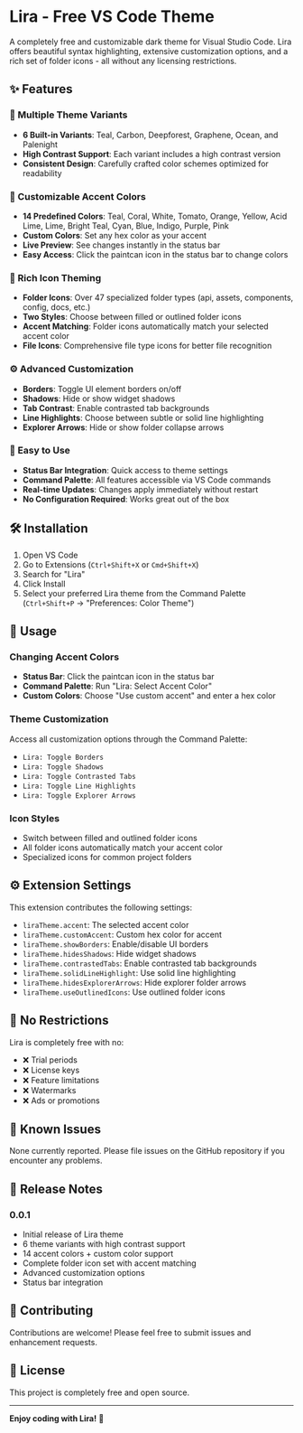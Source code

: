 # Lira - Free VS Code Theme

A completely free and customizable dark theme for Visual Studio Code. Lira offers beautiful syntax highlighting, extensive customization options, and a rich set of folder icons - all without any licensing restrictions.

## ✨ Features

### 🎨 Multiple Theme Variants

- **6 Built-in Variants**: Teal, Carbon, Deepforest, Graphene, Ocean, and Palenight
- **High Contrast Support**: Each variant includes a high contrast version
- **Consistent Design**: Carefully crafted color schemes optimized for readability

### 🎯 Customizable Accent Colors

- **14 Predefined Colors**: Teal, Coral, White, Tomato, Orange, Yellow, Acid Lime, Lime, Bright Teal, Cyan, Blue, Indigo, Purple, Pink
- **Custom Colors**: Set any hex color as your accent
- **Live Preview**: See changes instantly in the status bar
- **Easy Access**: Click the paintcan icon in the status bar to change colors

### 📁 Rich Icon Theming

- **Folder Icons**: Over 47 specialized folder types (api, assets, components, config, docs, etc.)
- **Two Styles**: Choose between filled or outlined folder icons
- **Accent Matching**: Folder icons automatically match your selected accent color
- **File Icons**: Comprehensive file type icons for better file recognition

### ⚙️ Advanced Customization

- **Borders**: Toggle UI element borders on/off
- **Shadows**: Hide or show widget shadows
- **Tab Contrast**: Enable contrasted tab backgrounds
- **Line Highlights**: Choose between subtle or solid line highlighting
- **Explorer Arrows**: Hide or show folder collapse arrows

### 🚀 Easy to Use

- **Status Bar Integration**: Quick access to theme settings
- **Command Palette**: All features accessible via VS Code commands
- **Real-time Updates**: Changes apply immediately without restart
- **No Configuration Required**: Works great out of the box

## 🛠️ Installation

1. Open VS Code
2. Go to Extensions (`Ctrl+Shift+X` or `Cmd+Shift+X`)
3. Search for "Lira"
4. Click Install
5. Select your preferred Lira theme from the Command Palette (`Ctrl+Shift+P` → "Preferences: Color Theme")

## 🎨 Usage

### Changing Accent Colors

- **Status Bar**: Click the paintcan icon in the status bar
- **Command Palette**: Run "Lira: Select Accent Color"
- **Custom Colors**: Choose "Use custom accent" and enter a hex color

### Theme Customization

Access all customization options through the Command Palette:

- `Lira: Toggle Borders`
- `Lira: Toggle Shadows`
- `Lira: Toggle Contrasted Tabs`
- `Lira: Toggle Line Highlights`
- `Lira: Toggle Explorer Arrows`

### Icon Styles

- Switch between filled and outlined folder icons
- All folder icons automatically match your accent color
- Specialized icons for common project folders

## ⚙️ Extension Settings

This extension contributes the following settings:

- `liraTheme.accent`: The selected accent color
- `liraTheme.customAccent`: Custom hex color for accent
- `liraTheme.showBorders`: Enable/disable UI borders
- `liraTheme.hidesShadows`: Hide widget shadows
- `liraTheme.contrastedTabs`: Enable contrasted tab backgrounds
- `liraTheme.solidLineHighlight`: Use solid line highlighting
- `liraTheme.hidesExplorerArrows`: Hide explorer folder arrows
- `liraTheme.useOutlinedIcons`: Use outlined folder icons

## 🚫 No Restrictions

Lira is completely free with no:

- ❌ Trial periods
- ❌ License keys
- ❌ Feature limitations
- ❌ Watermarks
- ❌ Ads or promotions

## 🐛 Known Issues

None currently reported. Please file issues on the GitHub repository if you encounter any problems.

## 📝 Release Notes

### 0.0.1

- Initial release of Lira theme
- 6 theme variants with high contrast support
- 14 accent colors + custom color support
- Complete folder icon set with accent matching
- Advanced customization options
- Status bar integration

## 🤝 Contributing

Contributions are welcome! Please feel free to submit issues and enhancement requests.

## 📄 License

This project is completely free and open source.

---

**Enjoy coding with Lira!** 🎉
